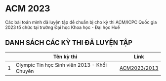 # ACM 2023

Các bài toán mình đã luyện tập để chuẩn bị cho kỳ thi ACM/ICPC Quốc gia 2023 tổ chức tại trường Đại học Khoa học - Đại học Huế

## DANH SÁCH CÁC KỲ THI ĐÃ LUYỆN TẬP

|     | Tên kỳ thi                                   | Link                                                              |
| --- | -------------------------------------------- | ----------------------------------------------------------------- |
| 1   | Olympic Tin học Sinh viên 2013 - Khối Chuyên | [ACM2023/2013](https://github.com/P-ro-VL/ACM2023/tree/main/2013) |
